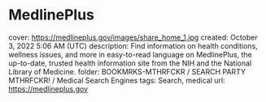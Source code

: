 # MedlinePlus

cover: https://medlineplus.gov/images/share_home_1.jpg
created: October 3, 2022 5:06 AM (UTC)
description: Find information on health conditions, wellness issues, and more in easy-to-read language on MedlinePlus, the up-to-date, trusted health information site from the NIH and the National Library of Medicine.
folder: BOOKMRKS-MTHRFCKR / SEARCH PARTY MTHRFCKR! / Medical Search Engines
tags: Search, medical
url: https://medlineplus.gov